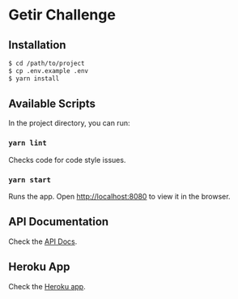 # Getir Challenge

## Installation
```bash
$ cd /path/to/project
$ cp .env.example .env
$ yarn install
```

## Available Scripts
In the project directory, you can run:

### `yarn lint`
Checks code for code style issues.

### `yarn start`
Runs the app. Open [http://localhost:8080](http://localhost:8080) to view it in the browser.

## API Documentation
Check the [API Docs](https://documenter.getpostman.com/view/11830653/TzJx9H7E).

## Heroku App
Check the [Heroku app](https://vadym-getir-challenge.herokuapp.com).
